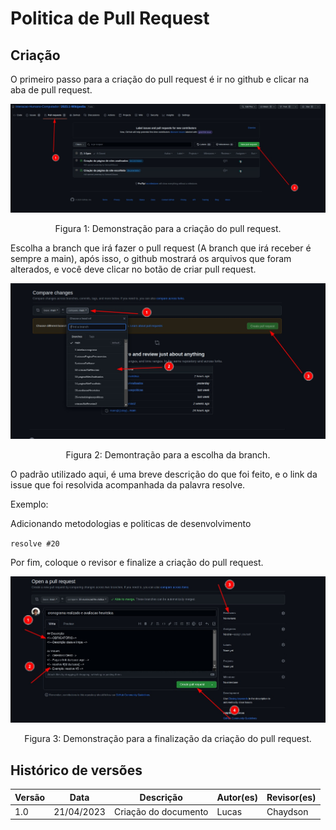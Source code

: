 # Politica de Pull Request

## Criação

O primeiro passo para a criação do pull request é ir no github e clicar na aba de pull request.

<img  src="../../images/politicas/pullRequest/passo1.jpeg">

<div style="text-align: center">
<p> Figura 1: Demonstração para a criação do pull request. </p>
</div>

Escolha a branch que irá fazer o pull request (A branch que irá receber é sempre a main), após isso, o github mostrará os arquivos que foram alterados, e você deve clicar no botão de criar pull request.

<img  src="../../images/politicas/pullRequest/passo2.jpeg">

<div style="text-align: center">
<p> Figura 2: Demontração para a escolha da branch. </p>
</div>

O padrão utilizado aqui, é uma breve descrição do que foi feito, e o link da issue que foi resolvida acompanhada da palavra resolve.

Exemplo: 

Adicionando metodologias e politicas de desenvolvimento

`resolve #20`

Por fim, coloque o revisor e finalize a criação do pull request.

<img  src="../../images/politicas/pullRequest/passo3.jpeg">

<div style="text-align: center">
<p> Figura 3: Demonstração para a finalização da criação do pull request. </p>
</div>

## Histórico de versões

| Versão | Data       | Descrição            | Autor(es) | Revisor(es) |
| ------- | ---------- | ---------------------- | --------- | ----------- |
| 1.0     | 21/04/2023 | Criação do documento | Lucas     | Chaydson    |
